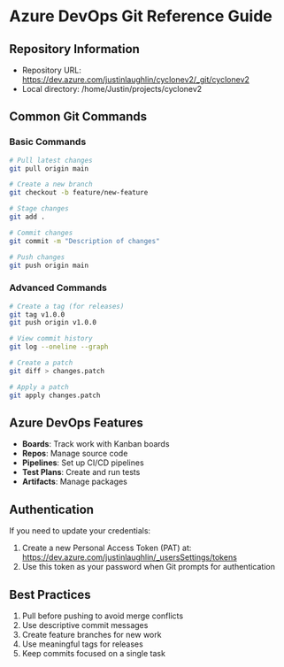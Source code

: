 # Azure DevOps Git Reference Guide

## Repository Information
- Repository URL: https://dev.azure.com/justinlaughlin/cyclonev2/_git/cyclonev2
- Local directory: /home/Justin/projects/cyclonev2

## Common Git Commands

### Basic Commands
```bash
# Pull latest changes
git pull origin main

# Create a new branch
git checkout -b feature/new-feature

# Stage changes
git add .

# Commit changes
git commit -m "Description of changes"

# Push changes
git push origin main
```

### Advanced Commands
```bash
# Create a tag (for releases)
git tag v1.0.0
git push origin v1.0.0

# View commit history
git log --oneline --graph

# Create a patch
git diff > changes.patch

# Apply a patch
git apply changes.patch
```

## Azure DevOps Features

- **Boards**: Track work with Kanban boards
- **Repos**: Manage source code
- **Pipelines**: Set up CI/CD pipelines
- **Test Plans**: Create and run tests
- **Artifacts**: Manage packages

## Authentication

If you need to update your credentials:
1. Create a new Personal Access Token (PAT) at:
   https://dev.azure.com/justinlaughlin/_usersSettings/tokens
2. Use this token as your password when Git prompts for authentication

## Best Practices

1. Pull before pushing to avoid merge conflicts
2. Use descriptive commit messages
3. Create feature branches for new work
4. Use meaningful tags for releases
5. Keep commits focused on a single task
